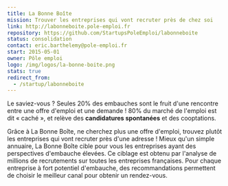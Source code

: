 ```yaml
---
title: La Bonne Boîte
mission: Trouver les entreprises qui vont recruter près de chez soi
link: http://labonneboite.pole-emploi.fr
repository: https://github.com/StartupsPoleEmploi/labonneboite
status: consolidation
contact: eric.barthelemy@pole-emploi.fr
start: 2015-05-01
owner: Pôle emploi
logo: /img/logos/la-bonne-boite.png
stats: true
redirect_from:
  - /startup/labonneboite
---
```


Le saviez-vous ? Seules 20% des embauches sont le fruit d'une rencontre entre une offre d'emploi et une demande ! 80% du marché de l'emploi est dit « caché », et relève des **candidatures spontanées** et des cooptations.

Grâce à La Bonne Boîte, ne cherchez plus une offre d'emploi, trouvez plutôt les entreprises qui vont recruter près d'une adresse ! Mieux qu'un simple annuaire, La Bonne Boîte cible pour vous les entreprises ayant des perspectives d'embauche élevées. Ce ciblage est obtenu par l'analyse de millions de recrutements sur toutes les entreprises françaises. Pour chaque entreprise à fort potentiel d'embauche, des recommandations permettent de choisir le meilleur canal pour obtenir un rendez-vous.

